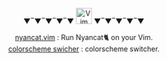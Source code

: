 <br/>
<div align="center">
  ▼‾▼‾▼‾▼‾▼  <img alt="Vim" src="https://raw.githubusercontent.com/konpa/devicon/master/icons/vim/vim-plain.svg" width=32 />  ▼‾▼‾▼‾▼‾▼
</div>

 <p align="center">
   <a href="https://github.com/kato-k/nyancat.vim">nyancat.vim</a> : Run Nyancat🐈 on your Vim.<br/>
   <a href="https://github.com/kato-k/vim-colorscheme-settings">colorscheme swicher</a> : colorscheme switcher.
 </p>
 <br/>
